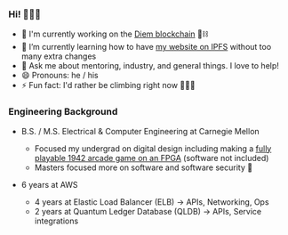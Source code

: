 ### Hi! 🧑🏻‍💻

- 🔭 I'm currently working on the [Diem blockchain](https://github.com/diem/diem) 🧱⛓
- 🌱 I’m currently learning how to have [my website on IPFS](https://ipfs.gnazar.io) without too many extra changes
- 💬 Ask me about mentoring, industry, and general things.  I love to help!
- 😄 Pronouns: he / his
- ⚡ Fun fact: I'd rather be climbing right now 🧗🏻‍♂️

### Engineering Background
- B.S. / M.S. Electrical & Computer Engineering at Carnegie Mellon
  - Focused my undergrad on digital design including making a [fully playable 1942 arcade game on an FPGA](https://github.com/gregnazario/1942_arcade) (software not included)
  - Masters focused more on software and software security 🔐

- 6 years at AWS
  - 4 years at Elastic Load Balancer (ELB) -> APIs, Networking, Ops
  - 2 years at Quantum Ledger Database (QLDB) -> APIs, Service integrations
